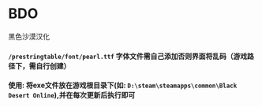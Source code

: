 # BDO
黑色沙漠汉化

#### `/prestringtable/font/pearl.ttf`   字体文件需自己添加否则界面将乱码（游戏路径下，需自行创建）
#### 使用: 将exe文件放在游戏根目录下(如: `D:\steam\steamapps\common\Black Desert Online`),并在每次更新后执行即可